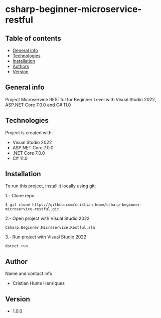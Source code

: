 # csharp-beginner-microservice-restful

## Table of contents
* [General info](#general-info)
* [Technologies](#technologies)
* [Installation](#installation)
* [Authors](#authors)
* [Version](#version)

## General info
Project Microservice RESTful for Beginner Level with Visual Studio 2022, ASP.NET Core 7.0.0 and C# 11.0

## Technologies
Project is created with:
* Visual Studio 2022
* ASP.NET Core 7.0.0
* .NET Core 7.0.0
* C# 11.0

## Installation
To run this project, install it locally using git:

1.- Clone repo
```
$ git clone https://github.com/cristian-hume/csharp-beginner-microservice-restful.git
```

2.- Open project with Visual Studio 2022
```
CSharp.Beginner.Microservice.Restful.sln
```

3.- Run project with Visual Studio 2022
```
dotnet run
```
## Author
Name and contact info
* Cristian Hume Henriquez

## Version
* 1.0.0







